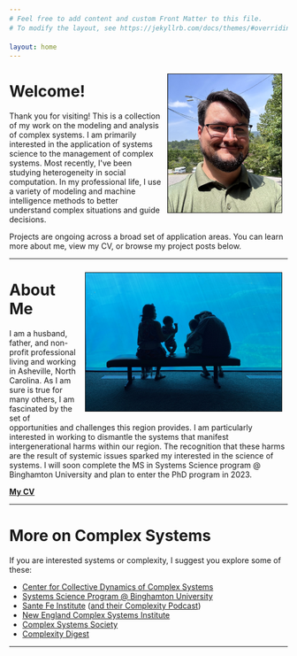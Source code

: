 ```yaml
---
# Feel free to add content and custom Front Matter to this file.
# To modify the layout, see https://jekyllrb.com/docs/themes/#overriding-theme-defaults

layout: home
---
```


<img src="/assets/headshot.png" width="auto" height="250" border="1px solid #000" align="right" hspace="10" vspace="10">

# Welcome!

Thank you for visiting! This is a collection of my work on the modeling and analysis of complex systems. I am primarily interested in the application of systems science to the management of complex systems. Most recently, I've been studying heterogeneity in social computation. In my professional life, I use a variety of modeling and machine intelligence methods to better understand complex situations and guide decisions. 

Projects are ongoing across a broad set of application areas. You can learn more about me, view my CV, or browse my project posts below.

___

<img src="/assets/family.jpg" width="auto" height="250" border="1px solid #000" align="right" hspace="10" vspace="10">

# About Me
I am a husband, father, and non-profit professional living and working in Asheville, North Carolina.  As I am sure is true for many others, I am fascinated by the set of opportunities and challenges this region provides. I am particularly interested in working to dismantle the systems that manifest intergenerational harms within our region. The recognition that these harms are the result of systemic issues sparked my interested in the science of systems. I will soon complete the MS in Systems Science program @ Binghamton University and plan to enter the PhD program in 2023.


<a href="https://will-deter.github.io/assets/Will%20Deter,%20CV,%202023%20Online.pdf" target="_blank">**My CV**</a>

___

# More on Complex Systems
If you are interested systems or complexity, I suggest you explore some of these:
- <a href="https://coco.binghamton.edu/" target="_blank">Center for Collective Dynamics of Complex Systems</a>
- <a href="https://www.binghamton.edu/ssie/graduate/systems-science.html" target="_blank">Systems Science Program @ Binghamton University</a>
- <a href="https://santafe.edu/" target="_blank">Sante Fe Institute</a> (<a href="https://complexity.simplecast.com/episodes" target="_blank">and their Complexity Podcast</a>)
- <a href="https://necsi.edu/" target="_blank">New England Complex Systems Institute</a>
- <a href="https://cssociety.org/home" target="_blank">Complex Systems Society</a>
- <a href="https://comdig.unam.mx/" target="_blank">Complexity Digest</a>

___